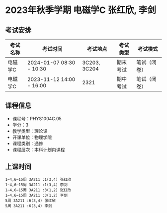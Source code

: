 # 2023年秋季学期 电磁学C 张红欣, 李剑




## 考试安排

| 考试名称 | 考试时间 | 考试地点 | 考试类型 | 考试模式 |
| -------- | -------- | -------- | -------- | -------- |
| 电磁学C | 2024-01-07 08:30 - 10:30 | 3C203, 3C204 | 期末考试 | 笔试（闭卷） |
| 电磁学C | 2023-11-12 14:00 - 16:00 | 2321 | 期中考试 | 笔试（闭卷） |





## 课程信息

- 课程号：PHYS1004C.05
- 学分：3
- 教学类型：理论课
- 开课单位：物理学院
- 课程类别：通修
- 课程层次：本科计划内课程

## 上课时间

```
1~4,6~15周 3A211 :1(3,4) 张红欣
1~4,6~15周 3A211 :1(3,4) 李剑
1~4,6~15周 3A211 :3(1,2) 张红欣
1~4,6~15周 3A211 :3(1,2) 李剑
5周 3A211 :6(3,4) 张红欣
5周 3A211 :6(3,4) 李剑
```

